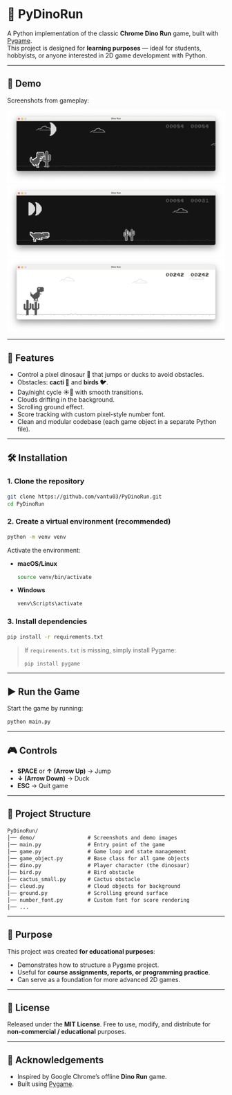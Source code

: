 # 🦖 PyDinoRun

A Python implementation of the classic **Chrome Dino Run** game, built with [Pygame](https://www.pygame.org/).  
This project is designed for **learning purposes** — ideal for students, hobbyists, or anyone interested in 2D game development with Python.

---

## 📸 Demo

Screenshots from gameplay:

![Demo 1](./demo/Screenshot%202025-08-16%20at%2015.57.20.png)  
![Demo 2](./demo/Screenshot%202025-08-16%20at%2015.58.33.png)  
![Demo 3](./demo/Screenshot%202025-08-16%20at%2016.00.47.png)  

---

## 🚀 Features

- Control a pixel dinosaur 🦖 that jumps or ducks to avoid obstacles.  
- Obstacles: **cacti 🌵** and **birds 🐦**.  
- Day/night cycle ☀️🌙 with smooth transitions.  
- Clouds drifting in the background.  
- Scrolling ground effect.  
- Score tracking with custom pixel-style number font.  
- Clean and modular codebase (each game object in a separate Python file).

---

## 🛠 Installation

### 1. Clone the repository

```bash
git clone https://github.com/vantu03/PyDinoRun.git
cd PyDinoRun
````

### 2. Create a virtual environment (recommended)

```bash
python -m venv venv
```

Activate the environment:

* **macOS/Linux**

  ```bash
  source venv/bin/activate
  ```
* **Windows**

  ```bash
  venv\Scripts\activate
  ```

### 3. Install dependencies

```bash
pip install -r requirements.txt
```

> If `requirements.txt` is missing, simply install Pygame:
>
> ```bash
> pip install pygame
> ```

---

## ▶️ Run the Game

Start the game by running:

```bash
python main.py
```

---

## 🎮 Controls

* **SPACE** or **↑ (Arrow Up)** → Jump
* **↓ (Arrow Down)** → Duck
* **ESC** → Quit game

---

## 📂 Project Structure

```
PyDinoRun/
│── demo/                 # Screenshots and demo images
│── main.py               # Entry point of the game
│── game.py               # Game loop and state management
│── game_object.py        # Base class for all game objects
│── dino.py               # Player character (the dinosaur)
│── bird.py               # Bird obstacle
│── cactus_small.py       # Cactus obstacle
│── cloud.py              # Cloud objects for background
│── ground.py             # Scrolling ground surface
│── number_font.py        # Custom font for score rendering
│── ...
```

---

## 🎯 Purpose

This project was created **for educational purposes**:

* Demonstrates how to structure a Pygame project.
* Useful for **course assignments, reports, or programming practice**.
* Can serve as a foundation for more advanced 2D games.

---

## 📜 License

Released under the **MIT License**.
Free to use, modify, and distribute for **non-commercial / educational** purposes.

---

## 🙌 Acknowledgements

* Inspired by Google Chrome’s offline **Dino Run** game.
* Built using [Pygame](https://www.pygame.org/).
